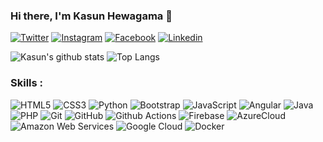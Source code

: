 ### Hi there, I'm Kasun Hewagama 👋

<!--
**KasunHewagama/KasunHewagama** is a ✨ _special_ ✨ repository because its `README.md` (this file) appears on your GitHub profile.

Here are some ideas to get you started:

- 🔭 I’m currently working on ...
- 🌱 I’m currently learning ...
- 👯 I’m looking to collaborate on ...
- 🤔 I’m looking for help with ...
- 💬 Ask me about ...
- 📫 How to reach me: ...
- 😄 Pronouns: ...
- ⚡ Fun fact: ...
-->

[![Twitter](https://img.shields.io/badge/-Twitter-222222?style=flat-square&logo=twitter&logoColor=white&link=https://twitter.com/KSN_HWGM/)](https://twitter.com/KSN_HWGM/)
[![Instagram](https://img.shields.io/badge/Instagram-222222?&style=flat-square&logo=instagram&logoColor=white&link=https://www.instagram.com/kasun__hewagama)](https://www.instagram.com/kasun__hewagama)
[![Facebook](https://img.shields.io/badge/Facebook-222222?&style=flat-square&logo=facebook&logoColor=white&link=https://www.facebook.com/kasun.gayantha.39)](https://www.facebook.com/kasun.gayantha.39)
[![Linkedin](https://img.shields.io/badge/-LinkedIn-222222?style=flat-square&logo=Linkedin&logoColor=white&link=https://www.linkedin.com/in/kasun-hewagama-331332173/)](https://www.linkedin.com/in/kasun-hewagama-331332173/)

<!--
[![Stack Overflow](https://img.shields.io/badge/-Stack%20Overflow-222222?style=flat-square&logo=stack-overflow&logoColor=white&link=https://stackoverflow.com/users/9752928/KasunHewagama)](https://stackoverflow.com/users/9752928/KasunHewagama)
[![Website](https://img.shields.io/badge/WebSite-222222?&style=flat-square&logo=google-chrome&logoColor=white&link=https://KasunHewagama.com)](https://KasunHewagama.com) -->

![Kasun's github stats](https://github-readme-stats.vercel.app/api?username=KasunHewagama&show_icons=true&hide_border=true)
![Top Langs](https://github-readme-stats.vercel.app/api/top-langs/?username=KasunHewagama&layout=compact)



### Skills : <br/>
![HTML5](https://img.shields.io/badge/-HTML5-E34F26?style=flat-square&logo=html5&logoColor=white)
![CSS3](https://img.shields.io/badge/-CSS3-1572B6?style=flat-square&logo=css3)
![Python](https://img.shields.io/badge/-Python-000000?style=flat-square&logo=python)
![Bootstrap](https://img.shields.io/badge/-Bootstrap-563D7C?style=flat-square&logo=bootstrap)
![JavaScript](https://img.shields.io/badge/-JavaScript-black?style=flat-square&logo=javascript)
![Angular](https://img.shields.io/badge/-Angular-DD0031?style=flat-square&logo=angular)
![Java](https://img.shields.io/badge/-Java-red?style=flat-square&logo=java)
![PHP](https://img.shields.io/badge/PHP-black?style=flat-square&logo=php)
![Git](https://img.shields.io/badge/-Git-black?style=flat-square&logo=git)
![GitHub](https://img.shields.io/badge/-GitHub-181717?style=flat-square&logo=github)
![Github Actions](http://img.shields.io/badge/-Github%20Actions-2088FF?style=flat-square&logo=github-actions&logoColor=ffffff)
![Firebase](https://img.shields.io/badge/Firebase-007ACC?style=flat-square&logo=firebase)
![AzureCloud](https://img.shields.io/badge/Microsoft%20Azure-02569B?style=flat-square&logo=microsoft-azure)
![Amazon Web Services](https://img.shields.io/badge/-Amazon%20Web%20Services-1572B6?style=flat-square&logo=Amazon-Web-Service)
![Google Cloud](https://img.shields.io/badge/Google%20Cloud-black?style=flat-square&logo=google-cloud)
![Docker](https://img.shields.io/badge/-Docker-black?style=flat-square&logo=docker)
<!--![Heroku](https://img.shields.io/badge/-Heroku-430098?style=flat-square&logo=heroku) -->
<!--![TypeScript](https://img.shields.io/badge/-TypeScript-007ACC?style=flat-square&logo=typescript) -->
<!--![Nodejs](https://img.shields.io/badge/-Nodejs-black?style=flat-square&logo=Node.js) -->
<!--![Flutter](https://img.shields.io/badge/-Flutter-02569B?style=flat-square&logo=flutter) -->
<!--![Laravel](https://img.shields.io/badge/Laravel-black?style=flat-square&logo=laravel) -->
<!--![Wordpress](https://img.shields.io/badge/Wordpress-1572B6?style=flat-square&logo=wordpress) -->
<!--![MongoDB](https://img.shields.io/badge/-MongoDB-black?style=flat-square&logo=mongodb) -->
